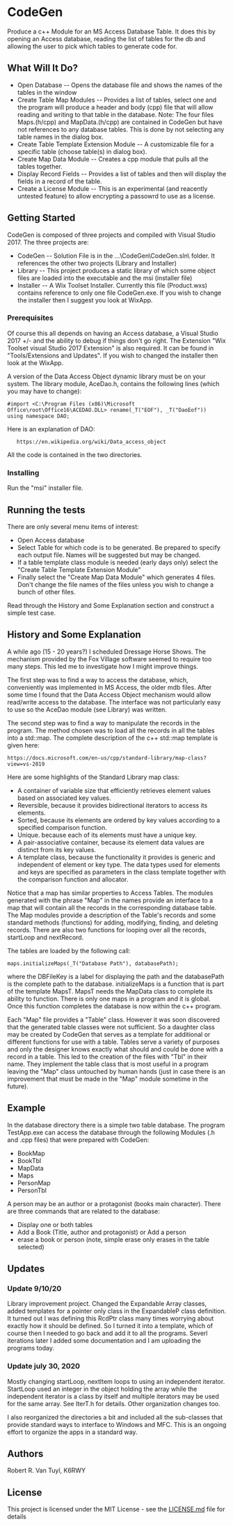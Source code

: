 # CodeGen

Produce a c++ Module for an MS Access Database Table.  It does this by opening an Access database,
reading the list of tables for the db and allowing the user to pick which tables to generate code for.

## What Will It Do?

  - Open Database -- Opens the database file and shows the names of the tables in the window
  - Create Table Map Modules -- Provides a list of tables, select one and the program will produce a
    header and body (cpp) file that will allow reading and writing to that table in the database.  Note:
    The four files Maps.(h/cpp) and MapData.(h/cpp) are contained in CodeGen but have not references
    to any database tables.  This is done by not selecting any table names in the dialog box.
  - Create Table Template Extension Module -- A customizable file for a specific table (choose table(s)
    in dialog box).
  - Create Map Data Module -- Creates a cpp module that pulls all the tables together.
  - Display Record Fields -- Provides a list of tables and then will display the fields in a record
    of the table.
  - Create a License Module -- This is an experimental (and reacently untested feature) to allow
    encrypting a passowrd to use as a license.

## Getting Started

CodeGen is composed of three projects and compiled with Visual Studio 2017.  The three projects are:
  - CodeGen -- Solution File is in the ...\CodeGen\CodeGen.sln\ folder.  It references the other two
    projects (Library and Installer)
  - Library -- This project produces a static library of which some object files are loaded into
    the executable and the msi (installer file)
  - Installer -- A Wix Toolset Installer.  Currently this file (Product.wxs) contains reference to only
    one file CodeGen.exe.  If you wish to change the installer then I suggest you look at WixApp.

### Prerequisites

Of course this all depends on having an Access database, a Visual Studio 2017 +/- and the ability to
debug if things don't go right.  The Extension "Wix Toolset visual Studio 2017 Extension" is also
required.  It can be found in "Tools/Extensions and Updates".  If you wish to changed the installer then
look at the WixApp.

A version of the Data Access Object dynamic library must be on your system.  The library module,
AceDao.h, contains the following lines (which you may have to change):
```
#import <C:\Program Files (x86)\Microsoft Office\root\Office16\ACEDAO.DLL> rename(_T("EOF"), _T("DaoEof"))
using namespace DAO;
```
Here is an explanation of DAO:
```
   https://en.wikipedia.org/wiki/Data_access_object
```

All the code is contained in the two directories.

### Installing

Run the "msi" installer file.

## Running the tests

There are only several menu items of interest:
  - Open Access database
  - Select Table for which code is to be generated.  Be prepared to specify each output file.  Names will be
    suggested but may be changed.
  - If a table template class module is needed (early days only) select the "Create Table Template
    Extension Module"
  - Finally select the "Create Map Data Module" which generates 4 files.  Don't change the file names of
    the files unless you wish to change a bunch of other files.

Read through the History and Some Explanation section and construct a simple test case.

## History and Some Explanation

A while ago (15 - 20 years?) I scheduled Dressage Horse Shows.  The mechanism provided by the Fox Village
software seemed to require too many steps.  This led me to investigate how I might improve things.

The first step was to find a way to access the database, which, conveniently was implemented in MS
Access, the older mdb files.  After some time I found that the Data Access Object mechanism would allow
read/write access to the database.  The interface was not particularly easy to use so the AceDao module
(see Library) was written.

The second step was to find a way to manipulate the records in the program.  The method chosen was to
load all the records in all the tables into a std::map.  The complete description of the c++ std::map
template is given here:
```
https://docs.microsoft.com/en-us/cpp/standard-library/map-class?view=vs-2019
```
Here are some highlights of the Standard Library map class:
  - A container of variable size that efficiently retrieves element values based on associated key values.
  - Reversible, because it provides bidirectional iterators to access its elements.
  - Sorted, because its elements are ordered by key values according to a specified comparison function.
  - Unique. because each of its elements must have a unique key.
  - A pair-associative container, because its element data values are distinct from its key values.
  - A template class, because the functionality it provides is generic and independent of element or key type. The data types used for elements and keys are specified as parameters in the class template together with the comparison function and allocator.

Notice that a map has similar properties to Access Tables.  The modules generated with the phrase "Map"
in the names provide an interface to a map that will contain all the records in the corresponding database
table.  The Map modules provide a description of the Table's records and some standard methods (functions)
for adding, modifying, finding, and deleting records.  There are also two functions for looping over all
the records, startLoop and nextRecord.

The tables are loaded by the following call:
```
maps.initializeMaps(_T("Database Path"), databasePath);
```
where the DBFileKey is a label for displaying the path and the databasePath is the complete path to the
database.  initializeMaps is a function that is part of the template MapsT.  MapsT needs the MapData class
to complete its ability to function.  There is only one maps in a program and it is global.  Once this
function completes the database is now within the c++ program.

Each "Map" file provides a "Table" class.  However it was soon discovered that the generated table
classes were not sufficient.  So a daughter class may be created by CodeGen that serves as a template for
additional or different functions for use with a table.  Tables serve a variety of purposes and only the
designer knows exactly what should and could be done with a record in a table.  This led to the creation
of the files with "Tbl" in their name.  They implement the table class that is most useful in a program
leaving the "Map" class untouched by human hands (just in case there is an improvement that must be made
in the "Map" module sometime in the future).

## Example

In the database directory there is a simple two table database.  The program TestApp.exe can access the
database through the following Modules (.h and .cpp files) that were prepared with CodeGen:
  - BookMap
  - BookTbl
  - MapData
  - Maps
  - PersonMap
  - PersonTbl

A person may be an author or a protagonist (books main character).  There are three commands that are
related to the database:
  - Display one or both tables
  - Add a Book (Title, author and protagonist) or Add a person
  - erase a book or person (note, simple erase only erases in the table selected)

## Updates

### Update 9/10/20
Library improvement project.  Changed the Expandable Array classes, added templates for a pointer only
class in the ExpandableP class definition.  It turned out I was defining this RcdPtr class many times
worrying about exactly how it should be defined.  So I turned it into a template, which of course then
I needed to go back and add it to all the programs.  Severl iterations later I added some documentation
and I am uploading the programs today.

### Update july 30, 2020

Mostly changing startLoop, nextItem loops to using an independent iterator.  StartLoop used an integer in
the object holding the array while the independent iterator is a class by itself and multiple iterators
may be used for the same array.  See IterT.h for details.  Other organization changes too.

I also reorganized the directories a bit and included all the sub-classes that provide standard ways to
interface to Windows and MFC.  This is an ongoing effort to organize the apps in a standard way.

## Authors

Robert R. Van Tuyl, K6RWY

## License

This project is licensed under the MIT License - see the [LICENSE.md](LICENSE.md) file for details


